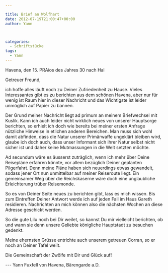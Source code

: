 ```yaml
---

title: Brief an Wolfhart
date: 2012-07-19T21:00:47+00:00
author: Yann



categories:
  - Schriftstücke
tags:
  - Yann
---
```

Havena, den 15. PRAios des Jahres 30 nach Hal

Getreuer Freund,

ich hoffe alles läuft noch zu Deiner Zufriedenheit zu Hause. Vieles Interessantes gibt es zu berichten aus dem schönen Havena, aber nur für wenig ist Raum hier in dieser Nachricht und das Wichtigste ist leider unmöglich auf Papier zu bannen.<!--more-->



Der Grund meiner Nachricht liegt ad primum an meinem Briefwechsel mit Kuslik. Kann ich auch leider nicht wirklich neues von unserer Hauptsorge berichten, so erhielt ich doch wie bereits bei meiner ersten Anfrage nützliche Hinweise in etlichen anderen Bereichen. Man muss sich wohl damit abfinden, dass die Natur unserer Primärwaffe ungeklärt bleiben wird, glaube ich doch auch, dass unser Informant sich ihrer Natur selbst nicht sicher ist und daher keine Mutmassungen in die Welt setzten möchte.

Ad secundum wäre es äusserst zuträglich, wenn ich mehr über Deine Reisepläne erfahren könnte, vor allem bezüglich Deiner geplanten Pilgerfahrt. Denn meine Pläne haben sich neuerdings etwas gewandelt, sodass jener Ort nun unmittelbar auf meiner Reiseroute liegt. Ein gemeinsamer Weg über die Reichskaserne wäre doch eine unglaubliche Erleichterung trüber Reisemonde.

So es von Deiner Seite neues zu berichten gibt, lass es mich wissen. Bis zum Eintreffen Deiner Antwort werde ich auf jeden Fall im Haus Gareth residieren. Nachrichten an mich können also die nächsten Wochen an diese Adresse geschickt werden.

So die gute Lilu noch bei Dir weilet, so kannst Du mir vielleicht berichten, ob und wann sie denn unsere Geliebte königliche Hauptstadt zu besuchen gedenkt.

Meine ehernsten Grüsse entrichte auch unserem getreuen Corran, so er noch an Deiner Tafel weilt.

Die Gemeinschaft der Zwölfe mit Dir und Glück auf!

--- Yann Fuxfell von Havena, Bärengarde a.D.
